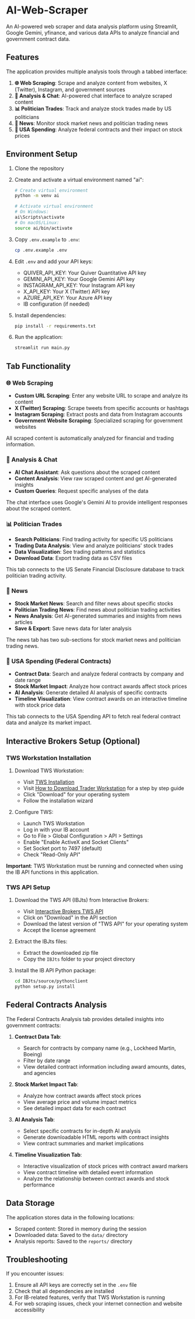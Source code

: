 # AI-Web-Scraper
An AI-powered web scraper and data analysis platform using Streamlit, Google Gemini, yfinance, and various data APIs to analyze financial and government contract data.

## Features

The application provides multiple analysis tools through a tabbed interface:

1. **🌐 Web Scraping**: Scrape and analyze content from websites, X (Twitter), Instagram, and government sources
2. **💬 Analysis & Chat**: AI-powered chat interface to analyze scraped content
3. **📊 Politician Trades**: Track and analyze stock trades made by US politicians
4. **📰 News**: Monitor stock market news and politician trading news
5. **🏢 USA Spending**: Analyze federal contracts and their impact on stock prices

## Environment Setup

1. Clone the repository
2. Create and activate a virtual environment named "ai":
   ```bash
   # Create virtual environment
   python -m venv ai
   
   # Activate virtual environment
   # On Windows:
   ai\Scripts\activate
   # On macOS/Linux:
   source ai/bin/activate
   ```

3. Copy `.env.example` to `.env`:
   ```bash
   cp .env.example .env
   ```

4. Edit `.env` and add your API keys:
   - QUIVER_API_KEY: Your Quiver Quantitative API key
   - GEMINI_API_KEY: Your Google Gemini API key
   - INSTAGRAM_API_KEY: Your Instagram API key
   - X_API_KEY: Your X (Twitter) API key
   - AZURE_API_KEY: Your Azure API key
   - IB configuration (if needed)

5. Install dependencies:
   ```bash
   pip install -r requirements.txt
   ```

6. Run the application:
   ```bash
   streamlit run main.py
   ```

## Tab Functionality

### 🌐 Web Scraping
- **Custom URL Scraping**: Enter any website URL to scrape and analyze its content
- **X (Twitter) Scraping**: Scrape tweets from specific accounts or hashtags
- **Instagram Scraping**: Extract posts and data from Instagram accounts
- **Government Website Scraping**: Specialized scraping for government websites

All scraped content is automatically analyzed for financial and trading information.

### 💬 Analysis & Chat
- **AI Chat Assistant**: Ask questions about the scraped content
- **Content Analysis**: View raw scraped content and get AI-generated insights
- **Custom Queries**: Request specific analyses of the data

The chat interface uses Google's Gemini AI to provide intelligent responses about the scraped content.

### 📊 Politician Trades
- **Search Politicians**: Find trading activity for specific US politicians
- **Trading Data Analysis**: View and analyze politicians' stock trades
- **Data Visualization**: See trading patterns and statistics
- **Download Data**: Export trading data as CSV files

This tab connects to the US Senate Financial Disclosure database to track politician trading activity.

### 📰 News
- **Stock Market News**: Search and filter news about specific stocks
- **Politician Trading News**: Find news about politician trading activities
- **News Analysis**: Get AI-generated summaries and insights from news articles
- **Save & Export**: Save news data for later analysis

The news tab has two sub-sections for stock market news and politician trading news.

### 🏢 USA Spending (Federal Contracts)
- **Contract Data**: Search and analyze federal contracts by company and date range
- **Stock Market Impact**: Analyze how contract awards affect stock prices
- **AI Analysis**: Generate detailed AI analysis of specific contracts
- **Timeline Visualization**: View contract awards on an interactive timeline with stock price data

This tab connects to the USA Spending API to fetch real federal contract data and analyze its market impact.

## Interactive Brokers Setup (Optional)

### TWS Workstation Installation
1. Download TWS Workstation:
   - Visit [TWS Installation](https://www.interactivebrokers.com/en/trading/tws.php)
   - Visit [How to Download Trader Workstation](https://www.youtube.com/watch?v=vWEMoxg-V40&list=PLfKEHQhkx9-Z1_BsNTM6pflj7v7dPzZV0) for a step by step guide
   - Click "Download" for your operating system
   - Follow the installation wizard

2. Configure TWS:
   - Launch TWS Workstation
   - Log in with your IB account
   - Go to File > Global Configuration > API > Settings
   - Enable "Enable ActiveX and Socket Clients"
   - Set Socket port to 7497 (default)
   - Check "Read-Only API"

**Important**: TWS Workstation must be running and connected when using the IB API functions in this application.

### TWS API Setup

1. Download the TWS API (IBJts) from Interactive Brokers:
   - Visit [Interactive Brokers TWS API](https://interactivebrokers.github.io/#)
   - Click on "Download" in the API section
   - Download the latest version of "TWS API" for your operating system
   - Accept the license agreement

2. Extract the IBJts files:
   - Extract the downloaded zip file
   - Copy the `IBJts` folder to your project directory

3. Install the IB API Python package:
   ```bash
   cd IBJts/source/pythonclient
   python setup.py install
   ```

## Federal Contracts Analysis

The Federal Contracts Analysis tab provides detailed insights into government contracts:

1. **Contract Data Tab**:
   - Search for contracts by company name (e.g., Lockheed Martin, Boeing)
   - Filter by date range
   - View detailed contract information including award amounts, dates, and agencies

2. **Stock Market Impact Tab**:
   - Analyze how contract awards affect stock prices
   - View average price and volume impact metrics
   - See detailed impact data for each contract

3. **AI Analysis Tab**:
   - Select specific contracts for in-depth AI analysis
   - Generate downloadable HTML reports with contract insights
   - View contract summaries and market implications

4. **Timeline Visualization Tab**:
   - Interactive visualization of stock prices with contract award markers
   - View contract timeline with detailed event information
   - Analyze the relationship between contract awards and stock performance

## Data Storage

The application stores data in the following locations:
- Scraped content: Stored in memory during the session
- Downloaded data: Saved to the `data/` directory
- Analysis reports: Saved to the `reports/` directory

## Troubleshooting

If you encounter issues:
1. Ensure all API keys are correctly set in the `.env` file
2. Check that all dependencies are installed
3. For IB-related features, verify that TWS Workstation is running
4. For web scraping issues, check your internet connection and website accessibility
